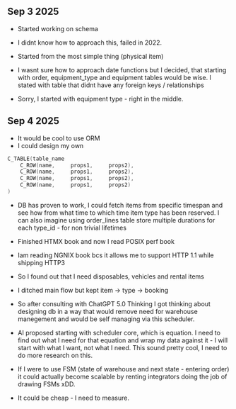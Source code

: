 ## Sep 3 2025

- Started working on schema
- I didnt know how to approach this, failed in 2022.
- Started from the most simple thing (physical item)
- I wasnt sure how to approach date functions but I decided, that starting
with order, equipment_type and equipment tables would be wise. I stated
with table that didnt have any foreign keys / relationships

- Sorry, I started with equipment type - right in the middle.

## Sep 4 2025

- It would be cool to use ORM
- I could design my own
```c
C_TABLE(table_name
    C_ROW(name,     props1,     props2),
    C_ROW(name,     props1,     props2),
    C_ROW(name,     props1,     props2),
    C_ROW(name,     props1,     props2)
)
```

- DB has proven to work, I could fetch items from specific timespan 
and see how from what time to which time item type has been reserved.
I can also imagine using order_lines table store multiple durations for
each type_id - for non trivial lifetimes

- Finished HTMX book and now I read POSIX perf book
- Iam reading NGNIX book bcs it allows me to support HTTP 1.1 while shipping
HTTP3

- So I found out that I need disposables, vehicles and rental items
- I ditched main flow but kept item -> type -> booking

- So after consulting with ChatGPT 5.0 Thinking I got thinking about designing
db in a way that would remove need for warehouse manegement and would
be self managing via this scheduler.

- AI proposed starting with scheduler core, which is equation. I need to find
out what I need for that equation and wrap my data against it - I will start
with what I want, not what I need. This sound pretty cool, I need to do more
research on this.

- If I were to use FSM (state of warehouse and next state - entering order)
it could actually become scalable by renting integrators doing the job
of drawing FSMs xDD.

- It could be cheap - I need to measure.
